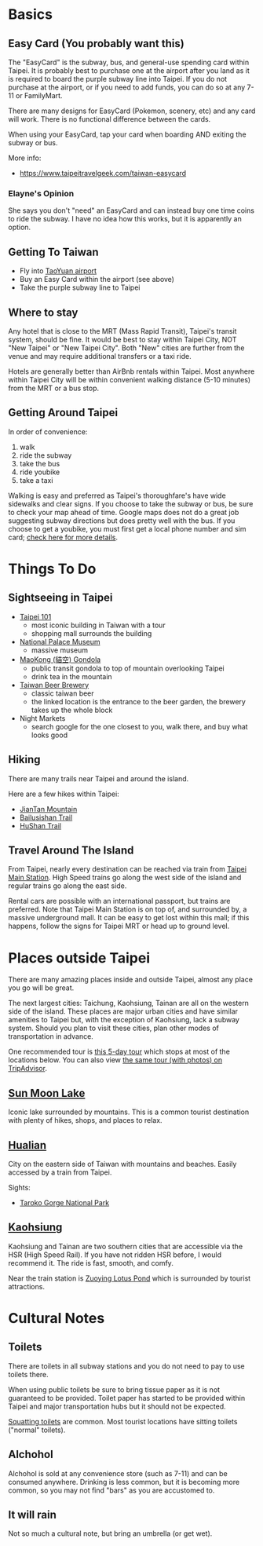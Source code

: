 # Basics

## Easy Card (You probably want this)
The "EasyCard" is the subway, bus, and general-use spending card within Taipei.
It is probably best to purchase one at the airport after you land as it is required to board the purple subway line into Taipei.
If you do not purchase at the airport, or if you need to add funds, you can do so at any 7-11 or FamilyMart.

There are many designs for EasyCard (Pokemon, scenery, etc) and any card will work.
There is no functional difference between the cards.

When using your EasyCard, tap your card when boarding AND exiting the subway or bus.

More info:
* https://www.taipeitravelgeek.com/taiwan-easycard

### Elayne's Opinion
She says you don't "need" an EasyCard and can instead buy one time coins to ride the subway.
I have no idea how this works, but it is apparently an option.

## Getting To Taiwan
* Fly into [TaoYuan airport](https://goo.gl/maps/aRemXSRMmD1zR36t6)
* Buy an Easy Card within the airport (see above)
* Take the purple subway line to Taipei

## Where to stay

Any hotel that is close to the MRT (Mass Rapid Transit), Taipei's transit system, should be fine.
It would be best to stay within Taipei City, NOT "New Taipei" or "New Taipei City".
Both "New" cities are further from the venue and may require additional transfers or a taxi ride.

Hotels are generally better than AirBnb rentals within Taipei.
Most anywhere within Taipei City will be within convenient walking distance (5-10 minutes) from the MRT or a bus stop.

## Getting Around Taipei
In order of convenience: 
1. walk
2. ride the subway
3. take the bus
4. ride youbike
5. take a taxi

Walking is easy and preferred as Taipei's thoroughfare's have wide sidewalks and clear signs.
If you choose to take the subway or bus, be sure to check your map ahead of time.
Google maps does not do a great job suggesting subway directions but does pretty well with the bus.
If you choose to get a youbike, you must first get a local phone number and sim card; [check here for more details](https://www.taipeitravelgeek.com/taipei-youbike).

# Things To Do
## Sightseeing in Taipei
* [Taipei 101](https://goo.gl/maps/wuunWe75HxtyJkKr8)
    * most iconic building in Taiwan with a tour
    * shopping mall surrounds the building
* [National Palace Museum](https://goo.gl/maps/h5docatat5FdQm2i6)
    * massive museum
* [MaoKong (貓空) Gondola](https://goo.gl/maps/UFUe4YX7bN1bTF7t8)
    * public transit gondola to top of mountain overlooking Taipei
    * drink tea in the mountain
* [Taiwan Beer Brewery](https://goo.gl/maps/TjLRXDXwdHQGZyEv6)
    * classic taiwan beer
    * the linked location is the entrance to the beer garden, the brewery takes up the whole block
* Night Markets
    * search google for the one closest to you, walk there, and buy what looks good

## Hiking
There are many trails near Taipei and around the island.

Here are a few hikes within Taipei:
* [JianTan Mountain](https://goo.gl/maps/Gb8NQkr9F4JQGnm4A)
* [Bailusishan Trail](https://goo.gl/maps/DMQNDc4iB5nymqYu9)
* [HuShan Trail](https://goo.gl/maps/cmtqAJ1HG4cYoWKw6)

## Travel Around The Island

From Taipei, nearly every destination can be reached via train from [Taipei Main Station](https://goo.gl/maps/ysSXqhir3KvXbshSA).
High Speed trains go along the west side of the island and regular trains go along the east side.

Rental cars are possible with an international passport, but trains are preferred.
Note that Taipei Main Station is on top of, and surrounded by, a massive underground mall.
It can be easy to get lost within this mall; if this happens, follow the signs for Taipei MRT or head up to ground level.

# Places outside Taipei

There are many amazing places inside and outside Taipei, almost any place you go will be great.

The next largest cities: Taichung, Kaohsiung, Tainan are all on the western side of the island.
These places are major urban cities and have similar amenities to Taipei but, with the exception of Kaohsiung, lack a subway system.
Should you plan to visit these cities, plan other modes of transportation in advance.

One recommended tour is [this 5-day tour](https://edisontours.com/regular-sightseeing/5-day-best-of-taiwan-sun-moon-lake-tarako-gorge-kaohsiung-taitung/) which stops at most of the locations below. You can also view [the same tour (with photos) on TripAdvisor](https://www.tripadvisor.com/AttractionProductReview-g13808515-d11468189-5_Day_Best_of_Taiwan_Sun_Moon_Lake_Tarako_Gorge_Kaohsiung_Taitung-Xinyi_District.html).

## [Sun Moon Lake](https://goo.gl/maps/Ju8R6Bi8V79sdhPn7)

Iconic lake surrounded by mountains. This is a common tourist destination with plenty of hikes, shops, and places to relax.

## [Hualian](https://goo.gl/maps/8sebAEKf2zXtojAN9)

City on the eastern side of Taiwan with mountains and beaches.
Easily accessed by a train from Taipei.

Sights:
* [Taroko Gorge National Park](https://goo.gl/maps/VgAknD7Wg3RgwNCk6)

## [Kaohsiung](https://goo.gl/maps/qiMC9nLQCLmQkALT9)

Kaohsiung and Tainan are two southern cities that are accessible via the HSR (High Speed Rail).
If you have not ridden HSR before, I would recommend it. The ride is fast, smooth, and comfy.

Near the train station is [Zuoying Lotus Pond](https://goo.gl/maps/iGCbFWqHdM5Tsjqn9) which is surrounded by tourist attractions.

# Cultural Notes
## Toilets
There are toilets in all subway stations and you do not need to pay to use toilets there.

When using public toilets be sure to bring tissue paper as it is not guaranteed to be provided.
Toilet paper has started to be provided within Taipei and major transportation hubs but it should not be expected.

[Squatting toilets](https://en.wikipedia.org/wiki/Squat_toilet) are common.
Most tourist locations have sitting toilets ("normal" toilets).

## Alchohol
Alchohol is sold at any convenience store (such as 7-11) and can be consumed anywhere.
Drinking is less common, but it is becoming more common, so you may not find "bars" as you are accustomed to.

## It will rain
Not so much a cultural note, but bring an umbrella (or get wet).

